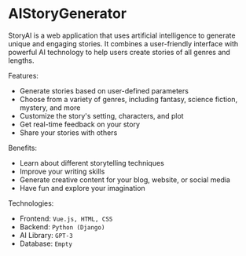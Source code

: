 # AIStoryGenerator

StoryAI is a web application that uses artificial intelligence to generate unique and engaging stories. It combines a user-friendly interface with powerful AI technology to help users create stories of all genres and lengths.

Features:

* Generate stories based on user-defined parameters
* Choose from a variety of genres, including fantasy, science fiction, mystery, and more
* Customize the story's setting, characters, and plot
* Get real-time feedback on your story
* Share your stories with others

Benefits:

* Learn about different storytelling techniques
* Improve your writing skills
* Generate creative content for your blog, website, or social media
* Have fun and explore your imagination

Technologies:

* Frontend: `Vue.js, HTML, CSS`
* Backend: `Python (Django)`
* AI Library: `GPT-3`
* Database: `Empty`
